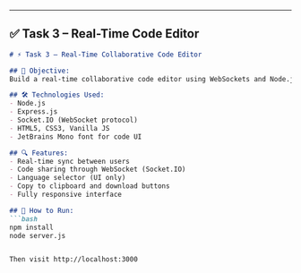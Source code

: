 
---

## ✅ Task 3 – Real-Time Code Editor

```markdown
# ⚡ Task 3 – Real-Time Collaborative Code Editor

## 📌 Objective:
Build a real-time collaborative code editor using WebSockets and Node.js, allowing multiple users to type code together instantly.

## 🛠 Technologies Used:
- Node.js  
- Express.js  
- Socket.IO (WebSocket protocol)  
- HTML5, CSS3, Vanilla JS  
- JetBrains Mono font for code UI

## 🔍 Features:
- Real-time sync between users
- Code sharing through WebSocket (Socket.IO)
- Language selector (UI only)
- Copy to clipboard and download buttons
- Fully responsive interface

## 🚀 How to Run:
```bash
npm install
node server.js


Then visit http://localhost:3000

